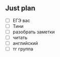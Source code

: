 ## Just plan
- [ ] ЕГЭ вас
- [ ] Тини
- [ ] разобрать заметки 
- [ ] читать
- [ ] английский 
- [ ] тг группа
